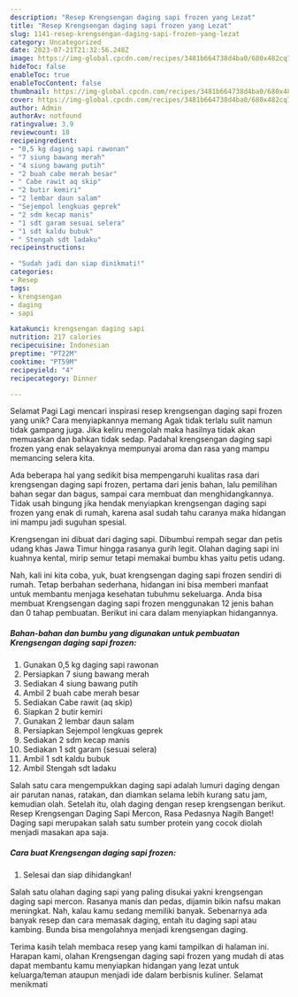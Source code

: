 ```yaml
---
description: "Resep Krengsengan daging sapi frozen yang Lezat"
title: "Resep Krengsengan daging sapi frozen yang Lezat"
slug: 1141-resep-krengsengan-daging-sapi-frozen-yang-lezat
category: Uncategorized
date: 2023-07-21T21:32:56.248Z
image: https://img-global.cpcdn.com/recipes/3481b664738d4ba0/680x482cq70/krengsengan-daging-sapi-frozen-foto-resep-utama.jpg
hideToc: false
enableToc: true
enableTocContent: false
thumbnail: https://img-global.cpcdn.com/recipes/3481b664738d4ba0/680x482cq70/krengsengan-daging-sapi-frozen-foto-resep-utama.jpg
cover: https://img-global.cpcdn.com/recipes/3481b664738d4ba0/680x482cq70/krengsengan-daging-sapi-frozen-foto-resep-utama.jpg
author: Admin
authorAv: notfound
ratingvalue: 3.9
reviewcount: 18
recipeingredient:
- "0,5 kg daging sapi rawonan"
- "7 siung bawang merah"
- "4 siung bawang putih"
- "2 buah cabe merah besar"
- " Cabe rawit aq skip"
- "2 butir kemiri"
- "2 lembar daun salam"
- "Sejempol lengkuas geprek"
- "2 sdm kecap manis"
- "1 sdt garam sesuai selera"
- "1 sdt kaldu bubuk"
- " Stengah sdt ladaku"
recipeinstructions:

- "Sudah jadi dan siap dinikmati!"
categories:
- Resep
tags:
- krengsengan
- daging
- sapi

katakunci: krengsengan daging sapi 
nutrition: 217 calories
recipecuisine: Indonesian
preptime: "PT22M"
cooktime: "PT59M"
recipeyield: "4"
recipecategory: Dinner

---
```



Selamat Pagi Lagi mencari inspirasi resep krengsengan daging sapi frozen yang unik? Cara menyiapkannya memang Agak tidak terlalu sulit namun tidak gampang juga. Jika keliru mengolah maka hasilnya tidak akan memuaskan dan bahkan tidak sedap. Padahal krengsengan daging sapi frozen yang enak selayaknya mempunyai aroma dan rasa yang mampu memancing selera kita.


Ada beberapa hal yang sedikit bisa mempengaruhi kualitas rasa dari krengsengan daging sapi frozen, pertama dari jenis bahan, lalu pemilihan bahan segar dan bagus, sampai cara membuat dan menghidangkannya. Tidak usah bingung jika hendak menyiapkan krengsengan daging sapi frozen yang enak di rumah, karena asal sudah tahu caranya maka hidangan ini mampu jadi suguhan spesial.

Krengsengan ini dibuat dari daging sapi. Dibumbui rempah segar dan petis udang khas Jawa Timur hingga rasanya gurih legit. Olahan daging sapi ini kuahnya kental, mirip semur tetapi memakai bumbu khas yaitu petis udang.


Nah, kali ini kita coba, yuk, buat krengsengan daging sapi frozen sendiri di rumah. Tetap berbahan sederhana, hidangan ini bisa memberi manfaat untuk membantu menjaga kesehatan tubuhmu sekeluarga. Anda bisa membuat Krengsengan daging sapi frozen menggunakan 12 jenis bahan dan 0 tahap pembuatan. Berikut ini cara dalam menyiapkan hidangannya.

<!--inarticleads1-->

##### Bahan-bahan dan bumbu yang digunakan untuk pembuatan Krengsengan daging sapi frozen:

1. Gunakan 0,5 kg daging sapi rawonan
1. Persiapkan 7 siung bawang merah
1. Sediakan 4 siung bawang putih
1. Ambil 2 buah cabe merah besar
1. Sediakan  Cabe rawit (aq skip)
1. Siapkan 2 butir kemiri
1. Gunakan 2 lembar daun salam
1. Persiapkan Sejempol lengkuas geprek
1. Sediakan 2 sdm kecap manis
1. Sediakan 1 sdt garam (sesuai selera)
1. Ambil 1 sdt kaldu bubuk
1. Ambil  Stengah sdt ladaku


Salah satu cara mengempukkan daging sapi adalah lumuri daging dengan air parutan nanas, ratakan, dan diamkan selama lebih kurang satu jam, kemudian olah. Setelah itu, olah daging dengan resep krengsengan berikut. Resep Krengsengan Daging Sapi Mercon, Rasa Pedasnya Nagih Banget! Daging sapi merupakan salah satu sumber protein yang cocok diolah menjadi masakan apa saja. 

<!--inarticleads2-->

##### Cara buat Krengsengan daging sapi frozen:


1. Selesai dan siap dihidangkan!

Salah satu olahan daging sapi yang paling disukai yakni krengsengan daging sapi mercon. Rasanya manis dan pedas, dijamin bikin nafsu makan meningkat. Nah, kalau kamu sedang memiliki banyak. Sebenarnya ada banyak resep dan cara memasak daging, entah itu daging sapi atau kambing. Bunda bisa mengolahnya menjadi krengsengan daging. 

Terima kasih telah membaca resep yang kami tampilkan di halaman ini. Harapan kami, olahan Krengsengan daging sapi frozen yang mudah di atas dapat membantu kamu menyiapkan hidangan yang lezat untuk keluarga/teman ataupun menjadi ide dalam berbisnis kuliner. Selamat menikmati

